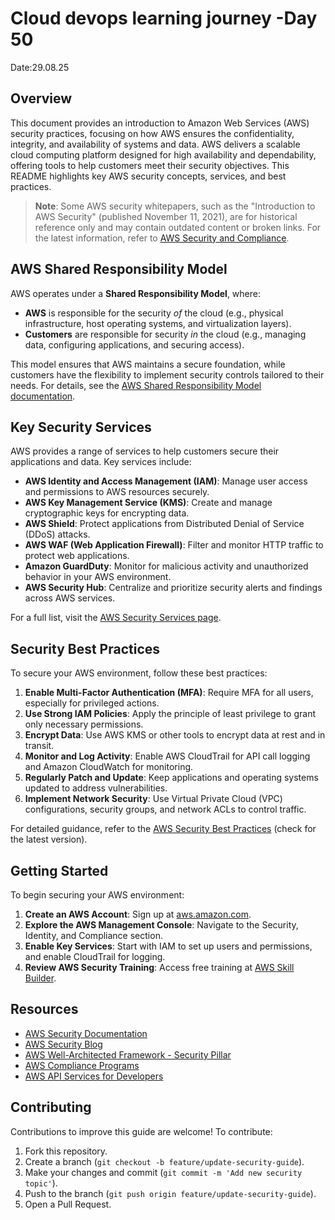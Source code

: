 # Cloud devops learning journey -Day 50
Date:29.08.25

## Overview

This document provides an introduction to Amazon Web Services (AWS) security practices, focusing on how AWS ensures the confidentiality, integrity, and availability of systems and data. AWS delivers a scalable cloud computing platform designed for high availability and dependability, offering tools to help customers meet their security objectives. This README highlights key AWS security concepts, services, and best practices.

> **Note**: Some AWS security whitepapers, such as the "Introduction to AWS Security" (published November 11, 2021), are for historical reference only and may contain outdated content or broken links. For the latest information, refer to [AWS Security and Compliance](https://aws.amazon.com/architecture/security-identity-compliance/).


## AWS Shared Responsibility Model

AWS operates under a **Shared Responsibility Model**, where:
- **AWS** is responsible for the security *of* the cloud (e.g., physical infrastructure, host operating systems, and virtualization layers).
- **Customers** are responsible for security *in* the cloud (e.g., managing data, configuring applications, and securing access).

This model ensures that AWS maintains a secure foundation, while customers have the flexibility to implement security controls tailored to their needs. For details, see the [AWS Shared Responsibility Model documentation](https://aws.amazon.com/compliance/shared-responsibility-model/).

## Key Security Services

AWS provides a range of services to help customers secure their applications and data. Key services include:

- **AWS Identity and Access Management (IAM)**: Manage user access and permissions to AWS resources securely.
- **AWS Key Management Service (KMS)**: Create and manage cryptographic keys for encrypting data.
- **AWS Shield**: Protect applications from Distributed Denial of Service (DDoS) attacks.
- **AWS WAF (Web Application Firewall)**: Filter and monitor HTTP traffic to protect web applications.
- **Amazon GuardDuty**: Monitor for malicious activity and unauthorized behavior in your AWS environment.
- **AWS Security Hub**: Centralize and prioritize security alerts and findings across AWS services.

For a full list, visit the [AWS Security Services page](https://aws.amazon.com/products/security/).

## Security Best Practices

To secure your AWS environment, follow these best practices:

1. **Enable Multi-Factor Authentication (MFA)**: Require MFA for all users, especially for privileged actions.
2. **Use Strong IAM Policies**: Apply the principle of least privilege to grant only necessary permissions.
3. **Encrypt Data**: Use AWS KMS or other tools to encrypt data at rest and in transit.
4. **Monitor and Log Activity**: Enable AWS CloudTrail for API call logging and Amazon CloudWatch for monitoring.
5. **Regularly Patch and Update**: Keep applications and operating systems updated to address vulnerabilities.
6. **Implement Network Security**: Use Virtual Private Cloud (VPC) configurations, security groups, and network ACLs to control traffic.

For detailed guidance, refer to the [AWS Security Best Practices](https://docs.aws.amazon.com/security/best-practices/) (check for the latest version).

## Getting Started

To begin securing your AWS environment:
1. **Create an AWS Account**: Sign up at [aws.amazon.com](https://aws.amazon.com).
2. **Explore the AWS Management Console**: Navigate to the Security, Identity, and Compliance section.
3. **Enable Key Services**: Start with IAM to set up users and permissions, and enable CloudTrail for logging.
4. **Review AWS Security Training**: Access free training at [AWS Skill Builder](https://aws.amazon.com/training/).

## Resources

- [AWS Security Documentation](https://docs.aws.amazon.com/security/)
- [AWS Security Blog](https://aws.amazon.com/blogs/security/)
- [AWS Well-Architected Framework - Security Pillar](https://aws.amazon.com/architecture/well-architected/)
- [AWS Compliance Programs](https://aws.amazon.com/compliance/)
- [AWS API Services for Developers](https://x.ai/api)

## Contributing

Contributions to improve this guide are welcome! To contribute:
1. Fork this repository.
2. Create a branch (`git checkout -b feature/update-security-guide`).
3. Make your changes and commit (`git commit -m 'Add new security topic'`).
4. Push to the branch (`git push origin feature/update-security-guide`).
5. Open a Pull Request.

